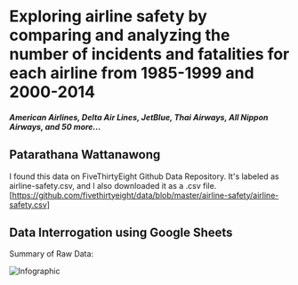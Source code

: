# Exploring airline safety by comparing and analyzing the number of incidents and fatalities for each airline from 1985-1999 and 2000-2014
##### *American Airlines, Delta Air Lines, JetBlue, Thai Airways, All Nippon Airways, and 50 more...*

## Patarathana Wattanawong

I found this data on FiveThirtyEight Github Data Repository. It's labeled as airline-safety.csv, and I also downloaded it as a .csv file.  
[https://github.com/fivethirtyeight/data/blob/master/airline-safety/airline-safety.csv]

## Data Interrogation using Google Sheets 

Summary of Raw Data: 

![Infographic](https://www.canva.com/design/DAEEno21MKM/view)

